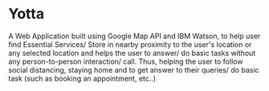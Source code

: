 # Yotta
A Web Application built using Google Map API and IBM Watson, to help user find Essential Services/ Store in nearby proximity to the user's location or any selected location and helps the user to answer/ do basic tasks without any person-to-person interaction/ call. Thus, helping the user to follow social distancing, staying home and  to get answer to their queries/ do basic task (such as booking an appointment, etc..)
